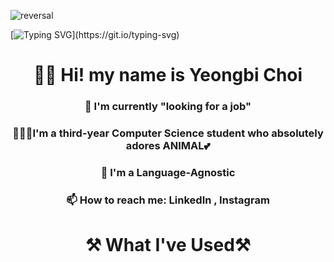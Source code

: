 ![reversal](https://capsule-render.vercel.app/api?type=venom&text=YeongBi&fontAlign=30&fontSize=30&desc=It's%YB&descAlign=60&descAlignY=50&theme=radical)

[![Typing SVG](https://readme-typing-svg.demolab.com?font=Roboto&weight=800&size=36&duration=3000&pause=1001&color=9346F7&width=435&vCenter=true&lines=YB+%2C+I'm+Full+-+Stack+Dev.)](https://git.io/typing-svg)


<div align="center">
  <h1>🤚🏻 Hi! my name is Yeongbi Choi</h1>
</div> 

<div align="center">
  <h3>🔭 I'm currently "looking for a job"</h3>
</div> 

<div align="center">
  <h3>👩🏻‍💻I'm a third-year Computer Science student who absolutely adores ANIMAL💕</h3>
</div> 


<div align="center">
  <h3>🎨 I'm a Language-Agnostic</h3>
</div> 

<div align="center">
  <h3>📫 How to reach me: LinkedIn , Instagram</h3>
</div> 

<div align="center">
  <h1>⚒️ What I've Used⚒️</h1>
</div> 

